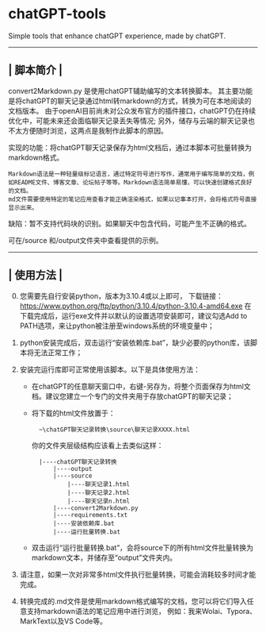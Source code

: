 # chatGPT-tools
Simple tools that enhance chatGPT experience, made by chatGPT.

-----------------------------------------------------------------------------------
|                                    脚本简介                                      |
-----------------------------------------------------------------------------------

convert2Markdown.py 是使用chatGPT辅助编写的文本转换脚本。
其主要功能是将chatGPT的聊天记录通过html转markdown的方式，转换为可在本地阅读的文档版本。
由于openAI目前尚未对公众发布官方的插件接口，chatGPT仍在持续优化中，可能未来还会面临聊天记录丢失等情况;
另外，储存与云端的聊天记录也不太方便随时浏览，这两点是我制作此脚本的原因。

实现的功能：将chatGPT聊天记录保存为html文档后，通过本脚本可批量转换为markdown格式。

    Markdown语法是一种轻量级标记语言，通过特定符号进行写作，通常用于编写简单的文档，例如README文件、博客文章、论坛帖子等等。Markdown语法简单易懂，可以快速创建格式良好的文档。
    md文件需要使用特定的笔记应用查看才能正确渲染格式，如果以记事本打开，会将格式符号直接显示出来。

缺陷：暂不支持代码块的识别。如果聊天中包含代码，可能产生不正确的格式。

可在/source 和/output文件夹中查看提供的示例。


-----------------------------------------------------------------------------------
|                                    使用方法                                      |
-----------------------------------------------------------------------------------


0. 您需要先自行安装python，版本为3.10.4或以上即可，
    下载链接：https://www.python.org/ftp/python/3.10.4/python-3.10.4-amd64.exe
    在下载完成后，运行exe文件并以默认的设置选项安装即可，建议勾选Add to PATH选项，来让python被注册至windows系统的环境变量中；


1. python安装完成后，双击运行“安装依赖库.bat”，缺少必要的python库，该脚本将无法正常工作；

2. 安装完运行库即可正常使用该脚本。以下是具体使用方法：
    - 在chatGPT的任意聊天窗口中，右键-另存为，将整个页面保存为html文档。建议您建立一个专门的文件夹用于存放chatGPT的聊天记录；

    - 将下载的html文件放置于：
    
            ~\chatGPT聊天记录转换\source\聊天记录XXXX.html
            
        你的文件夹层级结构应该看上去类似这样：
        
            |----chatGPT聊天记录转换
                |----output
                |----source
                    |----聊天记录1.html
                    |----聊天记录2.html
                    |----聊天记录n.html
                |----convert2Markdown.py
                |----requirements.txt
                |----安装依赖库.bat
                |----运行批量转换.bat

    - 双击运行“运行批量转换.bat”，会将source下的所有html文件批量转换为markdown文本，并储存至“output”文件夹内。


3. 请注意，如果一次对非常多html文件执行批量转换，可能会消耗较多时间才能完成。


4. 转换完成的.md文件是使用markdown格式编写的文档，您可以将它们导入任意支持markdown语法的笔记应用中进行浏览，
    例如：我来Wolai、Typora、MarkText以及VS Code等。
